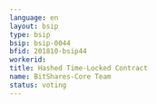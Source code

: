```yaml
---
language: en
layout: bsip
type: bsip
bsip: bsip-0044
bfid: 201810-bsip44
workerid:
title: Hashed Time-Locked Contract
name: BitShares-Core Team
status: voting
---
```

